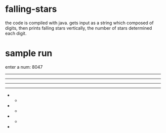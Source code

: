 # falling-stars
the code is compiled with java. gets input as a string which composed of digits, then prints falling stars vertically, the number of stars determined each digit.
# sample run
enter a num: 8047
  * **
  * **
  * **
  * **
  *  *
  *  *
  *  *
  *    
